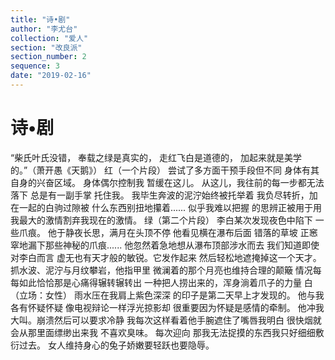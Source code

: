 ```yaml
---
title: "诗•剧"
author: "李尤台"
collection: "爱人"
section: "改良派"
section_number: 2
sequence: 3
date: "2019-02-16"
---
```


# 诗•剧

“柴氏叶氏没错，
奉载之绿是真实的，
走红飞白是道德的，
加起来就是美学的。”（萧开愚《天鹅》）
红（一个片段）
尝试了多方面干预手段但不同
身体有其自身的兴奋区域。
身体偶尔控制我
暂缓在这儿。
从这儿，我往前的每一步都无法落下
总是有一副手掌
托住我。
我毕生奔波的泥泞始终被托举着
我负尽转折，加在一起的白驹过隙被
什么东西别扭地攥着......
似乎我难以把握
的思辨正被用于用我最大的激情割弃我现在的激情。
绿（第二个片段）
李白某次发现夜色中陷下
一些爪痕。
他于静夜长思，满月在头顶不停
他看见横在瀑布后面
错落的草坡
正窸窣地漏下那些神秘的爪痕......
他忽然着急地想从瀑布顶部涉水而去
我们知道即使对李白而言
虚无也有天才般的敏锐。它发作起来
然后轻松地遮掩掉这一个天才。
抓水波、泥泞与月纹攀岩，他指甲里
微澜着的那个月亮也维持合理的颠簸
情况每每如此恰恰那是心痛得辗转辗转出
一种把人捞出来的，浑身淌着爪子的力量
白（立场：女性）
雨水压在我肩上紫色深深
的印子是第二天早上才发现的。
他与我各有怀疑怀疑
像电视辩论一样浮光掠影却
很重要因为怀疑是感情的牵制。
他冲我大叫。崩溃然后可以要求冷静
我每次这样看着他手腕遮住了嘴唇我明白
很快烟就会从那里面缥缈出来我
不喜欢臭味。 每次迎向
那我无法捉摸的东西我只好细细敷衍过去。
女人维持身心的兔子娇嫩要轻跃也要隐辱。
